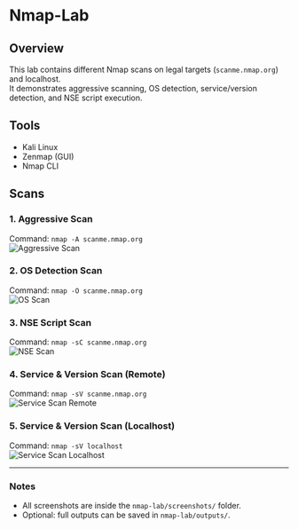 # Nmap-Lab

## Overview
This lab contains different Nmap scans on legal targets (`scanme.nmap.org`) and localhost.  
It demonstrates aggressive scanning, OS detection, service/version detection, and NSE script execution.

## Tools
- Kali Linux
- Zenmap (GUI)
- Nmap CLI

## Scans

### 1. Aggressive Scan
Command: `nmap -A scanme.nmap.org`  
![Aggressive Scan](nmap-lab/screenshots/aggressive-scan.png)

### 2. OS Detection Scan
Command: `nmap -O scanme.nmap.org`  
![OS Scan](nmap-lab/screenshots/os-scan.png)

### 3. NSE Script Scan
Command: `nmap -sC scanme.nmap.org`  
![NSE Scan](nmap-lab/screenshots/nse-scan.png)

### 4. Service & Version Scan (Remote)
Command: `nmap -sV scanme.nmap.org`  
![Service Scan Remote](nmap-lab/screenshots/sv-scan-remote.png)

### 5. Service & Version Scan (Localhost)
Command: `nmap -sV localhost`  
![Service Scan Localhost](nmap-lab/screenshots/sv-scan-localhost.png)

---

### Notes
- All screenshots are inside the `nmap-lab/screenshots/` folder.  
- Optional: full outputs can be saved in `nmap-lab/outputs/`.
